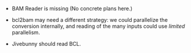 * BAM Reader is missing
  (No concrete plans here.)

* bcl2bam may need a different strategy:  we could parallelize the
  conversion internally, and reading of the many inputs could use
  *limited* parallelism.

* Jivebunny should read BCL.  
